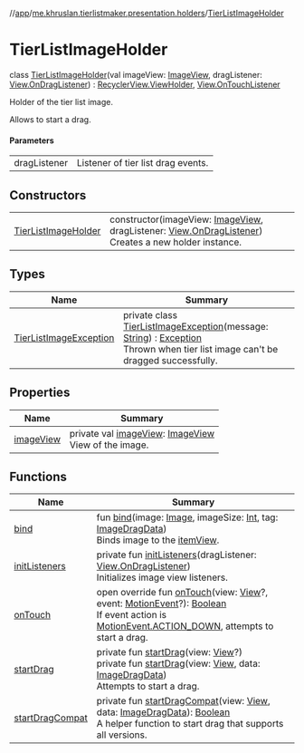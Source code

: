 //[app](../../../index.md)/[me.khruslan.tierlistmaker.presentation.holders](../index.md)/[TierListImageHolder](index.md)

# TierListImageHolder

class [TierListImageHolder](index.md)(val imageView: [ImageView](https://developer.android.com/reference/kotlin/android/widget/ImageView.html), dragListener: [View.OnDragListener](https://developer.android.com/reference/kotlin/android/view/View.OnDragListener.html)) : [RecyclerView.ViewHolder](https://developer.android.com/reference/kotlin/androidx/recyclerview/widget/RecyclerView.ViewHolder.html), [View.OnTouchListener](https://developer.android.com/reference/kotlin/android/view/View.OnTouchListener.html)

Holder of the tier list image.

Allows to start a drag.

#### Parameters

| | |
|---|---|
| dragListener | Listener of tier list drag events. |

## Constructors

| | |
|---|---|
| [TierListImageHolder](-tier-list-image-holder.md) | constructor(imageView: [ImageView](https://developer.android.com/reference/kotlin/android/widget/ImageView.html), dragListener: [View.OnDragListener](https://developer.android.com/reference/kotlin/android/view/View.OnDragListener.html))<br>Creates a new holder instance. |

## Types

| Name | Summary |
|---|---|
| [TierListImageException](-tier-list-image-exception/index.md) | private class [TierListImageException](-tier-list-image-exception/index.md)(message: [String](https://kotlinlang.org/api/latest/jvm/stdlib/kotlin/-string/index.html)) : [Exception](https://developer.android.com/reference/kotlin/java/lang/Exception.html)<br>Thrown when tier list image can't be dragged successfully. |

## Properties

| Name | Summary |
|---|---|
| [imageView](image-view.md) | private val [imageView](image-view.md): [ImageView](https://developer.android.com/reference/kotlin/android/widget/ImageView.html)<br>View of the image. |

## Functions

| Name | Summary |
|---|---|
| [bind](bind.md) | fun [bind](bind.md)(image: [Image](../../me.khruslan.tierlistmaker.data.models.tierlist.image/-image/index.md), imageSize: [Int](https://kotlinlang.org/api/latest/jvm/stdlib/kotlin/-int/index.html), tag: [ImageDragData](../../me.khruslan.tierlistmaker.data.models.drag/-image-drag-data/index.md))<br>Binds image to the [itemView](../../../../app/me.khruslan.tierlistmaker.presentation.holders/-tier-list-image-holder/item-view.md). |
| [initListeners](init-listeners.md) | private fun [initListeners](init-listeners.md)(dragListener: [View.OnDragListener](https://developer.android.com/reference/kotlin/android/view/View.OnDragListener.html))<br>Initializes image view listeners. |
| [onTouch](on-touch.md) | open override fun [onTouch](on-touch.md)(view: [View](https://developer.android.com/reference/kotlin/android/view/View.html)?, event: [MotionEvent](https://developer.android.com/reference/kotlin/android/view/MotionEvent.html)?): [Boolean](https://kotlinlang.org/api/latest/jvm/stdlib/kotlin/-boolean/index.html)<br>If event action is [MotionEvent.ACTION_DOWN](https://developer.android.com/reference/kotlin/android/view/MotionEvent.html#action_down), attempts to start a drag. |
| [startDrag](start-drag.md) | private fun [startDrag](start-drag.md)(view: [View](https://developer.android.com/reference/kotlin/android/view/View.html)?)<br>private fun [startDrag](start-drag.md)(view: [View](https://developer.android.com/reference/kotlin/android/view/View.html), data: [ImageDragData](../../me.khruslan.tierlistmaker.data.models.drag/-image-drag-data/index.md))<br>Attempts to start a drag. |
| [startDragCompat](start-drag-compat.md) | private fun [startDragCompat](start-drag-compat.md)(view: [View](https://developer.android.com/reference/kotlin/android/view/View.html), data: [ImageDragData](../../me.khruslan.tierlistmaker.data.models.drag/-image-drag-data/index.md)): [Boolean](https://kotlinlang.org/api/latest/jvm/stdlib/kotlin/-boolean/index.html)<br>A helper function to start drag that supports all versions. |
